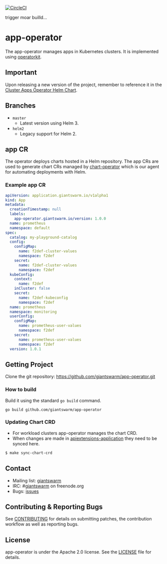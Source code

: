 [![CircleCI](https://circleci.com/gh/giantswarm/app-operator.svg?style=shield)](https://circleci.com/gh/giantswarm/app-operator)

trigger moar builld...

# app-operator

The app-operator manages apps in Kubernetes clusters. It is implemented
using [operatorkit].

## Important

Upon releasing a new version of the project, remember to reference it in the [Cluster Apps Operator Helm Chart](https://github.com/giantswarm/cluster-apps-operator/blob/28d9692bdff1e1f8a95b948cb91f593a5ec97536/helm/cluster-apps-operator/values.yaml#L3).

## Branches

- `master`
    - Latest version using Helm 3.
- `helm2`
    - Legacy support for Helm 2.

## app CR

The operator deploys charts hosted in a Helm repository. The app CRs are
used to generate chart CRs managed by [chart-operator] which is our agent
for automating deployments with Helm.

### Example app CR

```yaml
apiVersion: application.giantswarm.io/v1alpha1
kind: App
metadata:
  creationTimestamp: null
  labels:
    app-operator.giantswarm.io/version: 1.0.0
  name: prometheus
  namespace: default
spec:
  catalog: my-playground-catalog
  config:
    configMap:
      name: f2def-cluster-values
      namespace: f2def
    secret:
      name: f2def-cluster-values
      namespace: f2def
  kubeConfig:
    context:
      name: f2def
    inCluster: false
    secret:
      name: f2def-kubeconfig
      namespace: f2def
  name: prometheus
  namespace: monitoring
  userConfig:
    configMap:
      name: prometheus-user-values
      namespace: f2def
    secret:
      name: prometheus-user-values
      namespace: f2def
  version: 1.0.1
```

## Getting Project

Clone the git repository: https://github.com/giantswarm/app-operator.git

### How to build

Build it using the standard `go build` command.

```
go build github.com/giantswarm/app-operator
```

### Updating Chart CRD

- For workload clusters app-operator manages the chart CRD.
- When changes are made in [apiextensions-application](https://github.com/giantswarm/apiextensions-application)
they need to be synced here.

```sh
$ make sync-chart-crd
```

## Contact

- Mailing list: [giantswarm](https://groups.google.com/forum/!forum/giantswarm)
- IRC: #[giantswarm](irc://irc.freenode.org:6667/#giantswarm) on freenode.org
- Bugs: [issues](https://github.com/giantswarm/app-operator/issues)

## Contributing & Reporting Bugs

See [CONTRIBUTING](CONTRIBUTING.md) for details on submitting patches, the
contribution workflow as well as reporting bugs.

## License

app-operator is under the Apache 2.0 license. See the [LICENSE](LICENSE) file for
details.



[chart-operator]: https://github.com/giantswarm/chart-operator
[helm]: https://github.com/helm/helm
[operatorkit]: https://github.com/giantswarm/operatorkit
